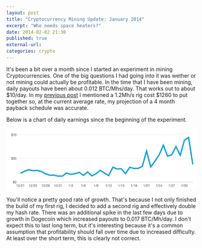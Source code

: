 ```yaml
---
layout: post
title: "Cryptocurrency Mining Update: January 2014"
excerpt: "Who needs space heaters?"
date: 2014-02-02 21:30
published: true
external-url:
categories: crypto
---
```

It's been a bit over a month since I started an experiment in mining Cryptocurrencies. One of the big questions I had going into it was wether or not mining could actually be profitable. In the time that I have been mining, daily payouts have been about 0.012 BTC/Mhs/day. That works out to about $10/day. In my [previous post](/2014/01/02/a-small-mining-adventure-the-beginning) I mentioned a 1.2Mh/s rig cost $1260 to put together so, at the current average rate, my projection of a 4 month payback schedule was accurate.

Below is a chart of daily earnings since the beginning of the experiment. 

![January Mining Chart](/images/january-update.png)

You'll notice a pretty good rate of growth. That's because I not only finished the build of my first rig, I decided to add a second rig and effectively double my hash rate. There was an additional spike in the last few days due to growth in Dogecoin which increased payouts to 0.017 BTC/Mh/day. I don't expect this to last long term, but it's interesting because it's a common assumption that profitability should fall over time due to increased difficulty. At least over the short term, this is clearly not correct.

